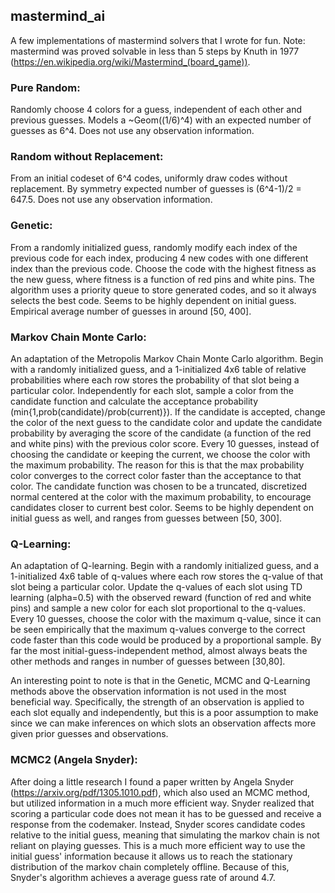 ## mastermind_ai

A few implementations of mastermind solvers that I wrote for fun. Note: mastermind was proved solvable in less than 5 steps by Knuth in 1977 (https://en.wikipedia.org/wiki/Mastermind_(board_game)).

### Pure Random:
Randomly choose 4 colors for a guess, independent of each other and previous guesses. Models a ~Geom((1/6)^4) with an expected number of guesses as 6^4. Does not use any observation information.

### Random without Replacement:
From an initial codeset of 6^4 codes, uniformly draw codes without replacement. By symmetry expected number of guesses is (6^4-1)/2 = 647.5. Does not use any observation information.

### Genetic:
From a randomly initialized guess, randomly modify each index of the previous code for each index, producing 4 new codes with one different index than the previous code. Choose the code with the highest fitness as the new guess, where fitness is a function of red pins and white pins. The algorithm uses a priority queue to store generated codes, and so it always selects the best code. Seems to be highly dependent on initial guess. Empirical average number of guesses in around [50, 400].

### Markov Chain Monte Carlo:
An adaptation of the Metropolis Markov Chain Monte Carlo algorithm. Begin with a randomly initialized guess, and a 1-initialized 4x6 table of relative probabilities where each row stores the probability of that slot being a particular color. Independently for each slot, sample a color from the candidate function and calculate the acceptance probability (min{1,prob(candidate)/prob(current)}). If the candidate is accepted, change the color of the next guess to the candidate color and update the candidate probability by averaging the score of the candidate (a function of the red and white pins) with the previous color score. Every 10 guesses, instead of choosing the candidate or keeping the current, we choose the color with the maximum probability. The reason for this is that the max probability color converges to the correct color faster than the acceptance to that color. The candidate function was chosen to be a truncated, discretized normal centered at the color with the maximum probability, to encourage candidates closer to current best color. Seems to be highly dependent on initial guess as well, and ranges from guesses between [50, 300].

### Q-Learning:
An adaptation of Q-learning. Begin with a randomly initialized guess, and a 1-initialized 4x6 table of q-values where each row stores the q-value of that slot being a particular color. Update the q-values of each slot using TD learning (alpha=0.5) with the observed reward (function of red and white pins) and sample a new color for each slot proportional to the q-values. Every 10 guesses, choose the color with the maximum q-value, since it can be seen empirically that the maximum q-values converge to the correct code faster than this code would be produced by a proportional sample. By far the most initial-guess-independent method, almost always beats the other methods and ranges in number of guesses between [30,80].


An interesting point to note is that in the Genetic, MCMC and Q-Learning methods above the observation information is not used in the most beneficial way. Specifically, the strength of an observation is applied to each slot equally and independently, but this is a poor assumption to make since we can make inferences on which slots an observation affects more given prior guesses and observations.

### MCMC2 (Angela Snyder):
After doing a little research I found a paper written by Angela Snyder (https://arxiv.org/pdf/1305.1010.pdf), which also used an MCMC method, but utilized information in a much more efficient way. Snyder realized that scoring a particular code does not mean it has to be guessed and receive a response from the codemaker. Instead, Snyder scores candidate codes relative to the initial guess, meaning that simulating the markov chain is not reliant on playing guesses. This is a much more efficient way to use the initial guess' information because it allows us to reach the stationary distribution of the markov chain completely offline. Because of this, Snyder's algorithm achieves a average guess rate of around 4.7.
